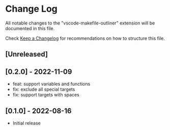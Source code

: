 # Change Log

All notable changes to the "vscode-makefile-outliner" extension will be documented in this file.

Check [Keep a Changelog](http://keepachangelog.com/) for recommendations on how to structure this file.

## [Unreleased]

## [0.2.0] - 2022-11-09

- feat: support variables and functions
- fix: exclude all special targets
- fix: support targets with spaces

## [0.1.0] - 2022-08-16

- Initial release
